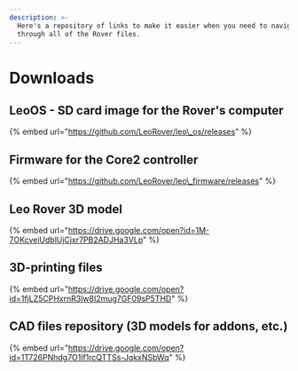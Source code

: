 ```yaml
---
description: >-
  Here's a repository of links to make it easier when you need to navigate
  through all of the Rover files.
---
```


# Downloads

## LeoOS - SD card image for the Rover's computer

{% embed url="https://github.com/LeoRover/leo\_os/releases" %}

## Firmware for the Core2 controller

{% embed url="https://github.com/LeoRover/leo\_firmware/releases" %}

## Leo Rover 3D model

{% embed url="https://drive.google.com/open?id=1M-7OKcveiUdblUjCjxr7PB2ADJHa3VLp" %}

## 3D-printing files

{% embed url="https://drive.google.com/open?id=1fjLZ5CPHxrnR3lw8I2mug7GF09sP5THD" %}



## CAD files repository \(3D models for addons, etc.\)

{% embed url="https://drive.google.com/open?id=1T726PNhdg7O1lf1rcQTTSs-JqkxNSbWq" %}



